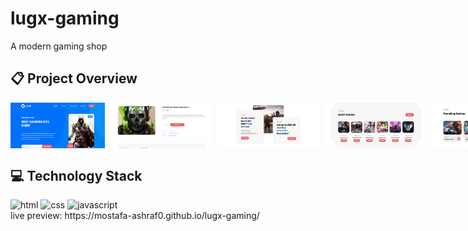 # lugx-gaming
A modern gaming shop
## :clipboard: Project Overview
<div style = "display:flex; gap:10px;">
  <img src="images/home.PNG" alt="home" width="30%" height = "auto">
  <img src="images/details.PNG" alt="test Screenshot" width="32%" height = "auto">
  <img src="images/contact.PNG" alt="time Screenshot" width="32%" height = "auto">
  <img src="images/mostplayed.PNG" alt="form Screenshot" width="32%" height = "auto">
  <img src="images/trending.PNG" alt="features Screenshot" width="32%" height = "auto">
  <img src="images/shop.PNG" alt="about Screenshot" width="32%" height = "auto">
</div>


## :computer: Technology Stack
<div>
  <img src="https://raw.githubusercontent.com/marwin1991/profile-technology-icons/refs/heads/main/icons/html.png" alt="html" width="100px" height = "auto">
  <img src="https://raw.githubusercontent.com/marwin1991/profile-technology-icons/refs/heads/main/icons/css.png" alt="css" width="100px" height = "auto">
  <img src="https://raw.githubusercontent.com/marwin1991/profile-technology-icons/refs/heads/main/icons/javascript.png" alt="javascript" width="100px" height = "auto">
</div>
live preview: https://mostafa-ashraf0.github.io/lugx-gaming/
